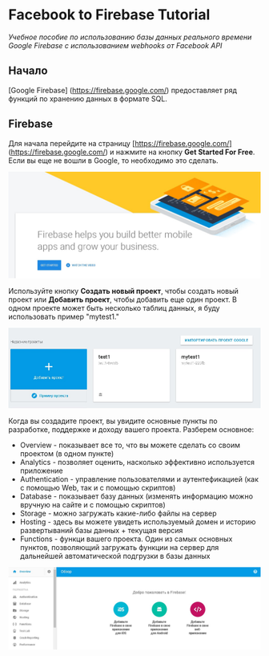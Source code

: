 # Facebook to Firebase Tutorial
*Учебное пособие по использованию базы данных реального времени Google Firebase с использованием webhooks от Facebook API*

## Начало

[Google Firebase] (https://firebase.google.com/) предоставляет ряд функций по хранению данных в формате SQL.  

## Firebase

Для начала перейдите на страницу [https://firebase.google.com/] (https://firebase.google.com/) и нажмите на кнопку **Get Started For Free**. Если вы еще не вошли в Google, то необходимо это сделать.

![Main screen](images/get_started.jpg)

Используйте кнопку **Создать новый проект**, чтобы создать новый проект или **Добавить проект**, чтобы добавить еще один проект. В одном проекте может быть несколько таблиц данных, я буду использовать пример "mytest1."

![Create new project screen](images/create_a_project.jpg)

Когда вы создадите проект, вы увидите основные пункты по разработке, поддержке и доходу вашего проекта. Разберем основное:

* Overview - показывает все то, что вы можете сделать со своим проектом (в одном пункте)
* Analytics - позволяет оценить, насколько эффективно используется приложение
* Authentication - управление пользователями и аутентефикацией (как с помощью Web, так и с помощью скриптов) 
* Database - показывает базу данных (изменять информацию можно вручную на сайте и с помощью скриптов)
* Storage - можно загружать какие-либо файлы на сервер
* Hosting - здесь вы можете увидеть используемый домен и историю развертываний базы данных + текущая версия
* Functions - функци вашего проекта. Один из самых основных пунктов, позволяющий загружать функции на сервер для дальнейшей автоматической подгрузки в базы данных

![Database view](images/firebase_project_items.jpg)



